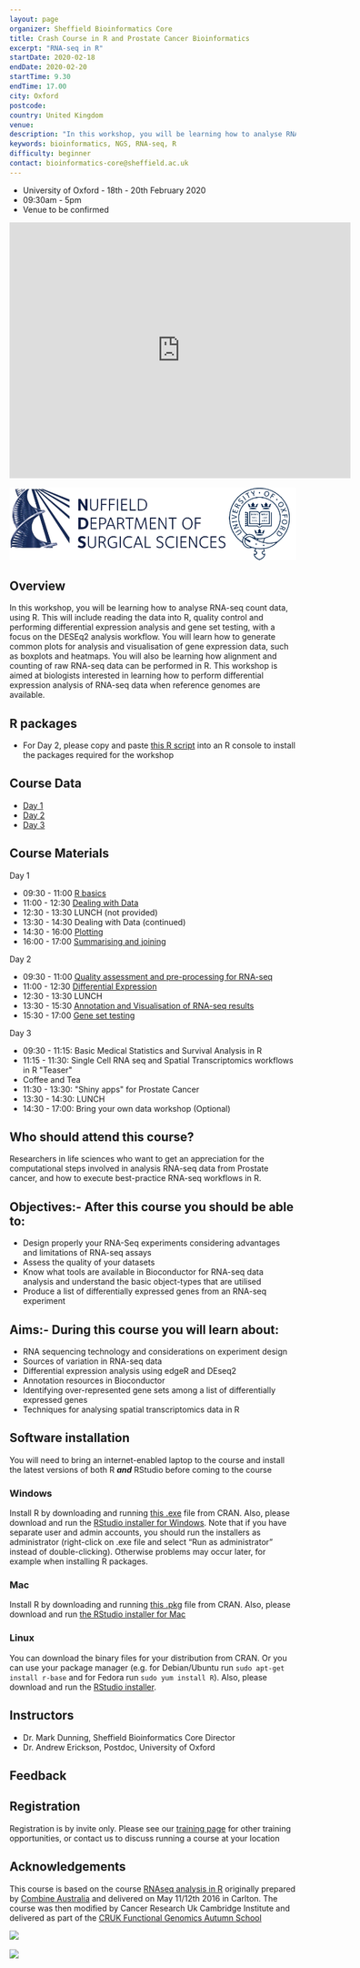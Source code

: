 ```yaml
---
layout: page
organizer: Sheffield Bioinformatics Core
title: Crash Course in R and Prostate Cancer Bioinformatics
excerpt: "RNA-seq in R"
startDate: 2020-02-18
endDate: 2020-02-20
startTime: 9.30
endTime: 17.00
city: Oxford
postcode: 
country: United Kingdom
venue: 
description: "In this workshop, you will be learning how to analyse RNA-seq count data, using R. This will include reading the data into R, quality control and performing differential expression analysis and gene set testing, with a focus on the edgeR analysis workflow. You will learn how to generate common plots for analysis and visualisation of gene expression data, such as boxplots and heatmaps. You will also be learning how alignment and counting of raw RNA-seq data can be performed in R. This workshop is aimed at biologists interested in learning how to perform differential expression analysis of RNA-seq data when reference genomes are available.."
keywords: bioinformatics, NGS, RNA-seq, R
difficulty: beginner
contact: bioinformatics-core@sheffield.ac.uk
---
```


- University of Oxford - 18th - 20th February 2020
- 09:30am - 5pm
- Venue to be confirmed

<iframe src="https://www.google.com/maps/embed?pb=!1m18!1m12!1m3!1d2470.0648780205793!2d-1.2160443484247596!3d51.75013720064676!2m3!1f0!2f0!3f0!3m2!1i1024!2i768!4f13.1!3m3!1m2!1s0x4876c16f5b2a9a31%3A0xb83b78ebb9090c92!2sThe%20Oxford%20Weight%20Loss%20Surgery!5e0!3m2!1sen!2suk!4v1581930593033!5m2!1sen!2suk" width="600" height="450" frameborder="0" style="border:0;" allowfullscreen=""></iframe>

![](/images/NDS_Ox_logo_v4.png)

## Overview

In this workshop, you will be learning how to analyse RNA-seq count data, using R. This will include reading the data into R, quality control and performing differential expression analysis and gene set testing, with a focus on the DESEq2 analysis workflow. You will learn how to generate common plots for analysis and visualisation of gene expression data, such as boxplots and heatmaps. You will also be learning how alignment and counting of raw RNA-seq data can be performed in R. This workshop is aimed at biologists interested in learning how to perform differential expression analysis of RNA-seq data when reference genomes are available.

## R packages

- For Day 2, please copy and paste [this R script](https://raw.githubusercontent.com/sheffield-bioinformatics-core/prostate-bioinformatics/master/install_bioc-packages.R?token=AA462NKRWTCYUUW2VQ3TKQ26JQD2E) into an R console to install the packages required for the workshop

## Course Data

- [Day 1](http://sbc.shef.ac.uk/workshops/2019-09-17-r/CourseData.zip)
- [Day 2](https://drive.google.com/file/d/1k-ol5waIdcayaCcyTLvhEYcMMWKiQjnx/view?usp=sharing)
- [Day 3]()

## Course Materials

Day 1

- 09:30 - 11:00 [R basics](https://sbc.shef.ac.uk/workshops/2019-09-17-r/crash-course.nb.html#r_basics)
- 11:00 - 12:30 [Dealing with Data](https://sbc.shef.ac.uk/workshops/2019-09-17-r/crash-course.nb.html#dealing-with-data)
- 12:30 - 13:30 LUNCH (not provided)
- 13:30 - 14:30 Dealing with Data (continued)
- 14:30 - 16:00 [Plotting](https://sbc.shef.ac.uk/workshops/2019-09-17-r/crash-course.nb.html#plotting)
- 16:00 - 17:00 [Summarising and joining](https://sbc.shef.ac.uk/workshops/2019-09-17-r/crash-course.nb.html#summarising_and_grouping_with_dplyr)

Day 2

- 09:30 - 11:00 [Quality assessment and pre-processing for RNA-seq]()
- 11:00 - 12:30 [Differential Expression]()
- 12:30 - 13:30 LUNCH
- 13:30 - 15:30 [Annotation and Visualisation of RNA-seq results]()
- 15:30 - 17:00 [Gene set testing]()

Day 3

- 09:30 - 11:15: Basic Medical Statistics and Survival Analysis in R
- 11:15 - 11:30: Single Cell RNA seq and Spatial Transcriptomics workflows in R "Teaser"
- Coffee and Tea
- 11:30 - 13:30: "Shiny apps" for Prostate Cancer
- 13:30 - 14:30: LUNCH
- 14:30 - 17:00: Bring your own data workshop (Optional)

## Who should attend this course?

Researchers in life sciences who want to get an appreciation for the computational steps involved in analysis RNA-seq data from Prostate cancer, and how to execute best-practice RNA-seq workflows in R.

## Objectives:- After this course you should be able to:

- Design properly your RNA-Seq experiments considering advantages and limitations of RNA-seq assays
- Assess the quality of your datasets
- Know what tools are available in Bioconductor for RNA-seq data analysis and understand the basic object-types that are utilised
- Produce a list of differentially expressed genes from an RNA-seq experiment 

## Aims:- During this course you will learn about:

- RNA sequencing technology and considerations on experiment design
- Sources of variation in RNA-seq data
- Differential expression analysis using edgeR and DEseq2
- Annotation resources in Bioconductor
- Identifying over-represented gene sets among a list of differentially expressed genes 
- Techniques for analysing spatial transcriptomics data in R
    
## Software installation
You will need to bring an internet-enabled laptop to the course and install the latest versions of both R ***and*** RStudio before coming to the course

### Windows

Install R by downloading and running [this .exe](http://cran.r-project.org/bin/windows/base/release.htm) file from CRAN. Also, please download and run the [RStudio installer for Windows](https://www.rstudio.com/products/rstudio/download/#download). Note that if you have separate user and admin accounts, you should run the installers as administrator (right-click on .exe file and select “Run as administrator” instead of double-clicking). Otherwise problems may occur later, for example when installing R packages.

### Mac

Install R by downloading and running [this .pkg](http://cran.r-project.org/bin/macosx/R-latest.pkg) file from CRAN. Also, please download and run [the RStudio installer for Mac](https://www.rstudio.com/products/rstudio/download/#download)

### Linux

You can download the binary files for your distribution from CRAN. Or you can use your package manager (e.g. for Debian/Ubuntu run `sudo apt-get install r-base` and for Fedora run `sudo yum install R`). Also, please download and run the [RStudio installer](https://www.rstudio.com/products/rstudio/download/#download).


## Instructors

- Dr. Mark Dunning, Sheffield Bioinformatics Core Director
- Dr. Andrew Erickson, Postdoc, University of Oxford

## Feedback



## Registration 

Registration is by invite only. Please see our [training page](https://sbc.shef.ac.uk/training) for other training opportunities, or contact us to discuss running a course at your location


## Acknowledgements

This course is based on the course [RNAseq analysis in R](http://combine-australia.github.io/2016-05-11-RNAseq/) originally prepared by [Combine Australia](https://combine.org.au/) and delivered on May 11/12th 2016 in Carlton. The course was then modified by Cancer Research Uk Cambridge Institute and delivered as part of the [CRUK Functional Genomics Autumn School](https://bioinformatics-core-shared-training.github.io/cruk-autumn-school-2017/)

![](https://raw.githubusercontent.com/sheffield-bioinformatics-core/RNAseq-R/gh-pages/images/combine_banner.png)

![](https://raw.githubusercontent.com/sheffield-bioinformatics-core/RNAseq-R/gh-pages/images/CRUK_Cambridge_Major%20Centre%20logo.jpg)
